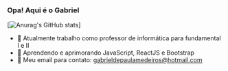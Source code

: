 ### Opa! Aqui é o Gabriel

[![Anurag's GitHub stats](https://github-readme-stats.vercel.app/api?username=gabrielpmedeiros&show_icons=true&theme=transparent)]

- 🔭 Atualmente trabalho como professor de informática para fundamental I e II
- 🌱 Aprendendo e aprimorando JavaScript, ReactJS e Bootstrap
- 💬 Meu email para contato: gabrieldepaulamedeiros@hotmail.com
